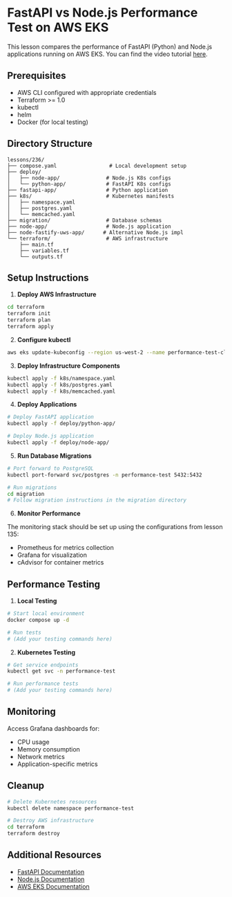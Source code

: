 # FastAPI vs Node.js Performance Test on AWS EKS

This lesson compares the performance of FastAPI (Python) and Node.js applications running on AWS EKS. You can find the video tutorial [here](https://youtu.be/i3TcSeRO8gs).

## Prerequisites

- AWS CLI configured with appropriate credentials
- Terraform >= 1.0
- kubectl
- helm
- Docker (for local testing)

## Directory Structure

```
lessons/236/
├── compose.yaml                 # Local development setup
├── deploy/
│   ├── node-app/               # Node.js K8s configs
│   └── python-app/             # FastAPI K8s configs
├── fastapi-app/                # Python application
├── k8s/                        # Kubernetes manifests
│   ├── namespace.yaml
│   ├── postgres.yaml
│   └── memcached.yaml
├── migration/                  # Database schemas
├── node-app/                   # Node.js application
├── node-fastify-uws-app/      # Alternative Node.js impl
└── terraform/                  # AWS infrastructure
    ├── main.tf
    ├── variables.tf
    └── outputs.tf
```

## Setup Instructions

1. **Deploy AWS Infrastructure**

```bash
cd terraform
terraform init
terraform plan
terraform apply
```

2. **Configure kubectl**

```bash
aws eks update-kubeconfig --region us-west-2 --name performance-test-cluster
```

3. **Deploy Infrastructure Components**

```bash
kubectl apply -f k8s/namespace.yaml
kubectl apply -f k8s/postgres.yaml
kubectl apply -f k8s/memcached.yaml
```

4. **Deploy Applications**

```bash
# Deploy FastAPI application
kubectl apply -f deploy/python-app/

# Deploy Node.js application
kubectl apply -f deploy/node-app/
```

5. **Run Database Migrations**

```bash
# Port forward to PostgreSQL
kubectl port-forward svc/postgres -n performance-test 5432:5432

# Run migrations
cd migration
# Follow migration instructions in the migration directory
```

6. **Monitor Performance**

The monitoring stack should be set up using the configurations from lesson 135:
- Prometheus for metrics collection
- Grafana for visualization
- cAdvisor for container metrics

## Performance Testing

1. **Local Testing**
```bash
# Start local environment
docker compose up -d

# Run tests
# (Add your testing commands here)
```

2. **Kubernetes Testing**
```bash
# Get service endpoints
kubectl get svc -n performance-test

# Run performance tests
# (Add your testing commands here)
```

## Monitoring

Access Grafana dashboards for:
- CPU usage
- Memory consumption
- Network metrics
- Application-specific metrics

## Cleanup

```bash
# Delete Kubernetes resources
kubectl delete namespace performance-test

# Destroy AWS infrastructure
cd terraform
terraform destroy
```

## Additional Resources

- [FastAPI Documentation](https://fastapi.tiangolo.com/)
- [Node.js Documentation](https://nodejs.org/)
- [AWS EKS Documentation](https://docs.aws.amazon.com/eks/)
